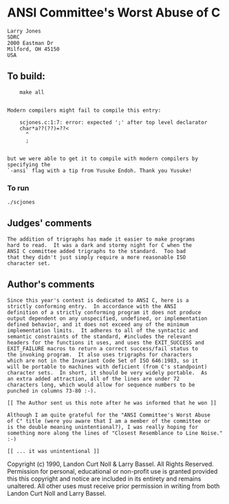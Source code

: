 # ANSI Committee's Worst Abuse of C

	Larry Jones
	SDRC
	2000 Eastman Dr
	Milford, OH 45150  
	USA

## To build:

        make all


    Modern compilers might fail to compile this entry:

	    scjones.c:1:7: error: expected ';' after top level declarator
	    char*a??(??)=??<
		  ^
		  ;


    but we were able to get it to compile with modern compilers by specifying the
    `-ansi` flag with a tip from Yusuke Endoh. Thank you Yusuke!


### To run

	./scjones

## Judges' comments

    The addition of trigraphs has made it easier to make programs 
    hard to read.  It was a dark and stormy night for C when the
    ANSI C committee added trigraphs to the standard.  Too bad
    that they didn't just simply require a more reasonable ISO
    character set.

## Author's comments

    Since this year's contest is dedicated to ANSI C, here is a
    strictly conforming entry.  In accordance with the ANSI
    definition of a strictly conforming program it does not produce
    output dependent on any unspecified, undefined, or implementation
    defined behavior, and it does not exceed any of the minimum
    implementation limits.  It adheres to all of the syntactic and
    semantic constraints of the standard, #includes the relevant
    headers for the functions it uses, and uses the EXIT_SUCCESS and
    EXIT_FAILURE macros to return a correct success/fail status to
    the invoking program.  It also uses trigraphs for characters
    which are not in the Invariant Code Set of ISO 646:1983, so it
    will be portable to machines with deficient (from C's standpoint)
    character sets.  In short, it should be very widely portable.  As
    an extra added attraction, all of the lines are under 72
    characters long, which would allow for sequence numbers to be
    punched in columns 73-80 :-).

    [[ The Author sent us this note after he was informed that he won ]]

    Although I am quite grateful for the "ANSI Committee's Worst Abuse
    of C" title (were you aware that I am a member of the committee or
    is the double meaning unintentional?), I was really hoping for
    something more along the lines of "Closest Resemblance to Line Noise."  :-)

    [[ ... it was unintentional ]]

Copyright (c) 1990, Landon Curt Noll & Larry Bassel.
All Rights Reserved.  Permission for personal, educational or non-profit use is
granted provided this this copyright and notice are included in its entirety
and remains unaltered.  All other uses must receive prior permission in writing
from both Landon Curt Noll and Larry Bassel.
